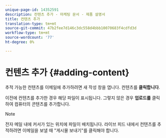 ```yaml
---
unique-page-id: 14352591
description: 컨텐츠 추가 - 마케팅 문서 - 제품 설명서
title: 컨텐츠 추가
translation-type: tm+mt
source-git-commit: 47b2fee7d146c3dc558d4bbb10070683f4cdfd3d
workflow-type: tm+mt
source-wordcount: '77'
ht-degree: 0%

---
```



# 컨텐츠 추가 {#adding-content}

추적 가능한 컨텐츠를 이메일에 추가하려면 새 작성 창을 엽니다. 컨텐츠를 **클릭합니다**.

이전에 컨텐츠를 추가한 경우 해당 파일이 표시됩니다. 그렇지 않은 경우 **업로드를** 클릭하여 컴퓨터의 콘텐츠를 추가합니다.

>[!NOTE]
>
>전자 메일 내에 커서가 있는 위치에 파일이 배치됩니다. 라이브 피드 내에서 컨텐츠를 추적하려면 이메일을 보낼 때 &quot;게시물 보내기&quot;를 클릭해야 합니다.


